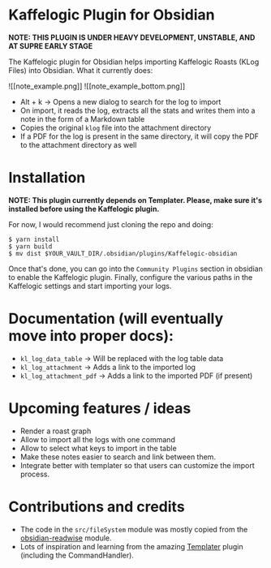 # Kaffelogic Plugin for Obsidian

**NOTE: THIS PLUGIN IS UNDER HEAVY DEVELOPMENT, UNSTABLE, AND AT SUPRE EARLY STAGE**

The Kaffelogic plugin for Obsidian helps importing Kaffelogic Roasts (KLog Files) into Obsidian. What it currently does:

![[note_example.png]]
![[note_example_bottom.png]]

- Alt + k -> Opens a new dialog to search for the log to import
- On import, it reads the log, extracts all the stats and writes them into a note in the form of a Markdown table
- Copies the original `klog` file into the attachment directory
- If a PDF for the log is present in the same directory, it will copy the PDF to the attachment directory as well

# Installation

**NOTE: This plugin currently depends on Templater. Please, make sure it's installed before using the Kaffelogic plugin.**

For now, I would recommend just cloning the repo and doing:

```
$ yarn install
$ yarn build
$ mv dist $YOUR_VAULT_DIR/.obsidian/plugins/Kaffelogic-obsidian
```

Once that's done, you can go into the `Community Plugins` section in obsidian
to enable the Kaffelogic plugin. Finally, configure the various paths in the
Kaffelogic settings and start importing your logs.

# Documentation (will eventually move into proper docs):

- `kl_log_data_table` -> Will be replaced with the log table data
- `kl_log_attachment` -> Adds a link to the imported log
- `kl_log_attachment_pdf` -> Adds a link to the imported PDF (if present)

# Upcoming features / ideas

- Render a roast graph
- Allow to import all the logs with one command
- Allow to select what keys to import in the table
- Make these notes easier to search and link between them.
- Integrate better with templater so that users can customize the import process.


# Contributions and credits

- The code in the `src/fileSystem` module was mostly copied from the [obsidian-readwise](https://github.com/renehernandez/obsidian-readwise/) module.
- Lots of inspiration and learning from the amazing [Templater](https://github.com/SilentVoid13/Templater) plugin (including the CommandHandler).
